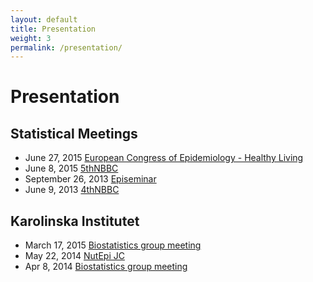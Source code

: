 ```yaml
---
layout: default
title: Presentation
weight: 3
permalink: /presentation/
---
```


Presentation
========

## Statistical Meetings

* June 27, 2015 [European Congress of Epidemiology - Healthy Living](/downloads/presentation/healthyliving2015Crippa.pdf)
* June 8, 2015 [5thNBBC](/downloads/presentation/crippa5thNBBC.pdf)
* September 26, 2013 [Episeminar](/downloads/presentation/Episeminar.pdf)
* June 9, 2013 [4thNBBC](/downloads/presentation/4thNBBCweb.pdf)

## Karolinska Institutet

* March 17, 2015 [Biostatistics group meeting](http://rpubs.com/alecri/introReprRes)
* May 22, 2014 [NutEpi JC](http://rpubs.com/alecri/dosresmetaIntro)
* Apr 8, 2014 [Biostatistics group meeting](http://rpubs.com/alecri/dosresmetaContinuous)